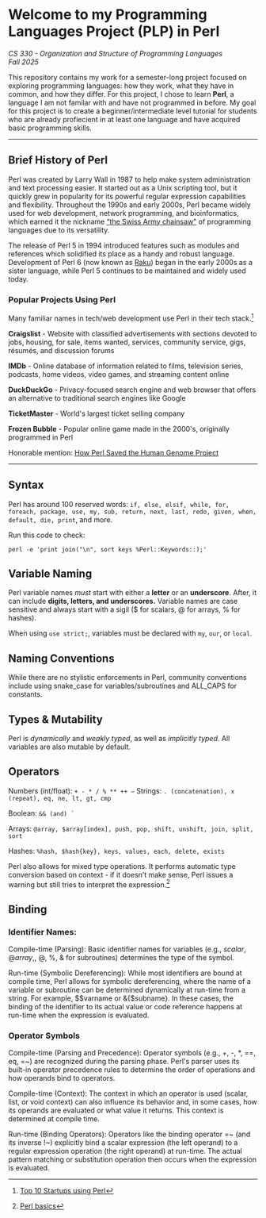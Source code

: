 # Welcome to my Programming Languages Project (PLP) in Perl
_CS 330 - Organization and Structure of Programming Languages_  
_Fall 2025_

This repository contains my work for a semester-long project focused on exploring programming languages: how they work, what they have in common, and how they differ. For this project, I chose to learn **Perl**, a language I am not familar with and have not programmed in before. My goal for this project is to create a beginner/intermediate level tutorial for students who are already profiecient in at least one language and have acquired basic programming skills. 

------------------------

## Brief History of Perl

Perl was created by Larry Wall in 1987 to help make system administration and text processing easier. It started out as a Unix scripting tool, but it quickly grew in popularity for its powerful regular expression capabilities and flexibility. Throughout the 1990s and early 2000s, Perl became widely used for web development, network programming, and bioinformatics, which earned it the nickname [“the Swiss Army chainsaw"](https://en.wikipedia.org/wiki/Perl) of programming languages due to its versatility.

The release of Perl 5 in 1994 introduced features such as modules and references which solidified its place as a handy and robust language. Development of Perl 6 (now known as [Raku](https://raku.org/)) began in the early 2000s as a sister language, while Perl 5 continues to be maintained and widely used today.

### Popular Projects Using Perl

Many familiar names in tech/web development use Perl in their tech stack.[^1] 

**Craigslist** - Website with classified advertisements with sections devoted to jobs, housing, for sale, items wanted, services, community service, gigs, résumés, and discussion forums

**IMDb** - Online database of information related to films, television series, podcasts, home videos, video games, and streaming content online

**DuckDuckGo** - Privacy-focused search engine and web browser that offers an alternative to traditional search engines like Google

**TicketMaster** - World's largest ticket selling company

**Frozen Bubble** - Popular online game made in the 2000's, originally programmed in Perl

Honorable mention: [How Perl Saved the Human Genome Project](https://bioperl.org/articles/How_Perl_saved_human_genome.html)


[^1]: [Top 10 Startups using Perl](https://blog.back4app.com/startups-using-perl/)

------------------------

## Syntax

Perl has around 100 reserved words: `if, else, elsif, while, for, foreach, package, use, my, sub, return, next, last, redo, given, when, default, die, print`, and more. 

Run this code to check: 

`perl -e 'print join("\n", sort keys %Perl::Keywords::);'`

## Variable Naming

Perl variable names _must_ start with either a **letter** or an **underscore**. After, it can include **digits, letters, and underscores.** Variable names are case sensitive and always start with a sigil ($ for scalars, @ for arrays, % for hashes).

When using `use strict;`, variables must be declared with `my`, `our`, or `local`.

## Naming Conventions

While there are no stylistic enforcements in Perl, community conventions include using snake_case for variables/subroutines and ALL_CAPS for constants.  
## Types & Mutability

Perl is _dynamically_ and _weakly typed_, as well as _implicitly typed_. All variables are also mutable by default. 

## Operators

Numbers (int/float): `+ - * / % ** ++ –`
Strings: `. (concatenation), x (repeat), eq, ne, lt, gt, cmp`

Boolean: ``&& (and) ` ``

Arrays: `@array, $array[index], push, pop, shift, unshift, join, split, sort`

Hashes: `%hash, $hash{key}, keys, values, each, delete, exists`

Perl also allows for mixed type operations. It performs automatic type conversion based on context - if it doesn’t make sense, Perl issues a warning but still tries to interpret the expression.[^2]

[^2]: [Perl basics](https://www.cs.unc.edu/~jbs/resources/perl/perl-basics.html)

## Binding

### Identifier Names:

Compile-time (Parsing): Basic identifier names for variables (e.g., $scalar, @array, %hash), subroutines, and packages are recognized and their associated symbol table entries are created or located during the parsing phase. The type prefix ($, @, %, & for subroutines) determines the type of the symbol.

Run-time (Symbolic Dereferencing): While most identifiers are bound at compile time, Perl allows for symbolic dereferencing, where the name of a variable or subroutine can be determined dynamically at run-time from a string. For example, $$varname or &{$subname}. In these cases, the binding of the identifier to its actual value or code reference happens at run-time when the expression is evaluated.

### Operator Symbols

Compile-time (Parsing and Precedence): Operator symbols (e.g., +, -, *, ==, eq, =~) are recognized during the parsing phase. Perl's parser uses its built-in operator precedence rules to determine the order of operations and how operands bind to operators.

Compile-time (Context): The context in which an operator is used (scalar, list, or void context) can also influence its behavior and, in some cases, how its operands are evaluated or what value it returns. This context is determined at compile time.

Run-time (Binding Operators): Operators like the binding operator =~ (and its inverse !~) explicitly bind a scalar expression (the left operand) to a regular expression operation (the right operand) at run-time. The actual pattern matching or substitution operation then occurs when the expression is evaluated.
